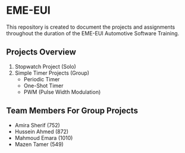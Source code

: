 # EME-EUI
This repository is created to document the projects and assignments throughout the duration of the EME-EUI Automotive Software Training.
## Projects Overview
1. Stopwatch Project (Solo)
2. Simple Timer Projects (Group)
    * Periodic Timer
    * One-Shot Timer
    * PWM (Pulse Width Modulation)
## Team Members For Group Projects
*  Amira Sherif (752)
*  Hussein Ahmed (872)
*  Mahmoud Emara (1010)
*  Mazen Tamer (549)
